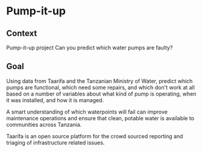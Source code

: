 # Pump-it-up

## Context
Pump-it-up project
Can you predict which water pumps are faulty?

## Goal
Using data from Taarifa and the Tanzanian Ministry of Water, predict which pumps are functional, which need some repairs, and which don't work at all based on a number of variables about what kind of pump is operating, when it was installed, and how it is managed.

A smart understanding of which waterpoints will fail can improve maintenance operations and ensure that clean, potable water is available to communities across Tanzania.

Taarifa is an open source platform for the crowd sourced reporting and triaging of infrastructure related issues.
